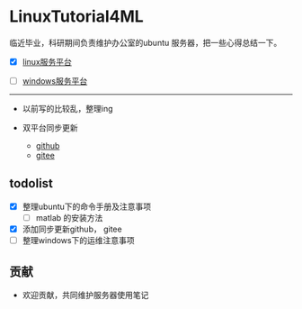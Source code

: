# LinuxTutorial4ML

临近毕业，科研期间负责维护办公室的ubuntu 服务器，把一些心得总结一下。

- [x] [linux服务平台](./linux服务平台.md/##目录)

- [ ] [windows服务平台](./windows服务平台.md)

  

  

  

---

- 以前写的比较乱，整理ing

- 双平台同步更新
  - [github](https://github.com/Willjay5991/LinuxTutorial4ML)
  - [gitee](https://gitee.com/willjayhomesite/LinuxTutorial4ML)

## todolist

- [x] 整理ubuntu下的命令手册及注意事项
  - [ ] matlab 的安装方法
- [x] 添加同步更新github， gitee
- [ ] 整理windows下的运维注意事项

## 贡献

- 欢迎贡献，共同维护服务器使用笔记
